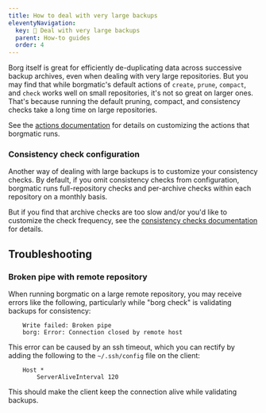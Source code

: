 ```yaml
---
title: How to deal with very large backups
eleventyNavigation:
  key: 📏 Deal with very large backups
  parent: How-to guides
  order: 4
---
```

<a id="a-la-carte-actions"></a>

Borg itself is great for efficiently de-duplicating data across successive
backup archives, even when dealing with very large repositories. But you may
find that while borgmatic's default actions of `create`, `prune`, `compact`,
and `check` works well on small repositories, it's not so great on larger
ones. That's because running the default pruning, compact, and consistency
checks take a long time on large repositories.

See the [actions
documentation](https://torsion.org/borgmatic/reference/command-line/actions/)
for details on customizing the actions that borgmatic runs.


<a id="spot-check"></a>
<a id="check-frequency"></a>
<a id="check-days"></a>
<a id="running-only-checks"></a>
<a id="disabling-checks"></a>


### Consistency check configuration

Another way of dealing with large backups is to customize your consistency
checks. By default, if you omit consistency checks from configuration, borgmatic
runs full-repository checks and per-archive checks within each repository on a
monthly basis.

But if you find that archive checks are too slow and/or you'd like to customize
the check frequency, see the [consistency checks
documentation](https://torsion.org/borgmatic/reference/configuration/consistency-checks/)
for details.


## Troubleshooting

### Broken pipe with remote repository

When running borgmatic on a large remote repository, you may receive errors
like the following, particularly while "borg check" is validating backups for
consistency:

```text
    Write failed: Broken pipe
    borg: Error: Connection closed by remote host
```

This error can be caused by an ssh timeout, which you can rectify by adding
the following to the `~/.ssh/config` file on the client:

```text
    Host *
        ServerAliveInterval 120
```

This should make the client keep the connection alive while validating
backups.
